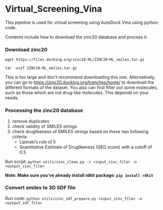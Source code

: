 # Virtual_Screening_Vina
<p>This pipeline is used for virtual screening using AutoDock Vina using python code.</p>
<p>Contents include how to download the zinc20 database and process it.</p>
<h3>Download zinc20</h3>
<p><code>wget https://files.docking.org/zinc20-ML/ZINC20-ML_smiles.tar.gz</code></p>
<p><code>tar -xvzf ZINC20-ML_smiles.tar.gz</code></p>
<p>This is too large and don't recommend downloading this one. Alternatively, you can go to <a href="https://zinc20.docking.org/tranches/home/">https://zinc20.docking.org/tranches/home/</a> to download the different formats of the dataset. You also can first filter out some molecules, such as those which are not drug-like molecules. This depends on your needs.</p>
<h3>Processing the zinc20 database</h3>
<ol>
  <li>remove duplicates</li>
  <li>check validity of SMILES strings</li>
  <li>check druglikeness of SMILES strings based on these two following criteria:
      <ul>
        <li>Lipinski’s rule of 5 </li>
        <li>Quantitative Estimate of Druglikeness (QED score) with a cutoff of 0.5</li>
      </ul>
  </li>
</ol>
<p>Run script:
<code>python utils/zinc_clean.py -i &ltinput_zinc_file&gt -o &ltoutput_zinc_file&gt</code></p>
<p><b>Note: Make sure you've already install rdkit package: <code>pip install rdkit</b></code></p>

<h3>Convert smiles to 3D SDF file</h3>
<p>Run code:
<code>python utils/zinc_sdf_prepare.py &ltinput_zinc_file&gt -o &ltoutput_sdf_file&gt</code></p>


